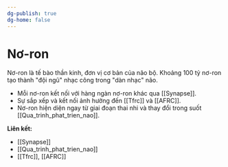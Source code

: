 ```yaml
---
dg-publish: true
dg-home: false
---
```

# Nơ-ron

Nơ-ron là tế bào thần kinh, đơn vị cơ bản của não bộ. Khoảng 100 tỷ nơ-ron tạo thành "đội ngũ" nhạc công trong "dàn nhạc" não.

- Mỗi nơ-ron kết nối với hàng ngàn nơ-ron khác qua [[Synapse]].
- Sự sắp xếp và kết nối ảnh hưởng đến [[Tfrc]] và [[AFRC]].
- Nơ-ron hiện diện ngay từ giai đoạn thai nhi và thay đổi trong suốt [[Qua_trinh_phat_trien_nao]].

**Liên kết:**
- [[Synapse]]
- [[Qua_trinh_phat_trien_nao]]
- [[Tfrc]], [[AFRC]]